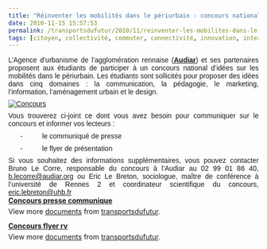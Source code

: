 ```yaml
---
title: "Réinventer les mobilités dans le périurbain - concours national"
date: 2010-11-15 15:57:53
permalink: /transportsdufutur/2010/11/reinventer-les-mobilites-dans-le-periurbain-concours-national.html
tags: [citoyen, collectivité, commuter, connectivité, innovation, internet, Service de mobilité]
---
```


<p class="MsoNormal" style="text-align: justify;margin: 6pt 0cm 0pt"><span style="font-family: Arial">L’Agence d’urbanisme de l’agglomération rennaise (<strong><a href="http://www.audiar.org" target="_blank">Audiar</a></strong>) et ses partenaires proposent aux étudiants de participer à un concours national d’idées sur les mobilités dans le périurbain. Les étudiants sont sollicités pour proposer des idées dans cinq domaines : la communication, la pédagogie, le marketing, l’information, l’aménagement urbain et le design.</span></p> <p class="MsoNormal" style="text-align: justify;margin: 6pt 0cm 0pt"><span style="font-family: Arial"><a href="https://gabrielplassat.github.io/transportsdufutur/wp-content/uploads/sites/6/old/6a0120a66d2ad4970b0133f5df21a8970b-800wi.jpg" rel="lightbox"><img alt="Concours" class="asset  asset-image at-xid-6a0120a66d2ad4970b0133f5df21a8970b" src="/wp-content/uploads/sites/6/old/6a0120a66d2ad4970b0133f5df21a8970b-500wi.jpg" style="margin-left: auto;margin-right: auto" title="Concours" /></a>  </span></p>  <!--more-->   <p class="MsoNormal" style="text-align: justify;margin: 6pt 0cm 0pt"><span style="font-family: Arial">Vous trouverez ci-joint ce dont vous avez besoin pour communiquer sur le concours et informer vos lecteurs :</span></p> <p class="MsoNormal" style="text-align: justify;text-indent: -18pt;margin: 6pt 0cm 0pt 36pt"><span><span style="font-family: Arial">-</span><span>          </span></span><span style="font-family: Arial">le communiqué de presse</span></p> <p class="MsoNormal" style="text-align: justify;text-indent: -18pt;margin: 6pt 0cm 0pt 36pt"><span><span style="font-family: Arial">-</span><span>          </span></span><span style="font-family: Arial">le flyer de présentation </span></p> <p class="MsoNormal" style="text-align: justify;margin: 6pt 0cm 0pt"><span style="font-family: Arial">Si vous souhaitez des informations supplémentaires, vous pouvez contacter Bruno Le Corre, responsable du concours à l’Audiar au 02 99 01 86 40, </span><a href="mailto:b.lecorre@audiar.org"><span style="font-family: Arial">b.lecorre@audiar.org</span></a><span style="font-family: Arial"> ou Eric Le Breton, sociologue, maître de conférence à l’université de Rennes 2 et coordinateur scientifique du concours, </span><a href="mailto:eric.lebreton@uhb.fr"><span style="font-family: Arial">eric.lebreton@uhb.fr</span></a><span style="font-family: Arial"> </span></p> <div id="__ss_5785004" style="width: 477px"><strong style="margin: 12px 0 4px"><a href="http://www.slideshare.net/transportsdufutur/concours-presse-communique" title="Concours presse communique">Concours presse communique</a></strong>         <div style="padding: 5px 0 12px">View more <a href="http://www.slideshare.net/">documents</a> from <a href="http://www.slideshare.net/transportsdufutur">transportsdufutur</a>.</div> </div> <div id="__ss_5785015" style="width: 477px"><strong style="margin: 12px 0 4px"><a href="http://www.slideshare.net/transportsdufutur/concours-flyer-rv" title="Concours flyer rv">Concours flyer rv</a></strong>        <div style="padding: 5px 0 12px">View more <a href="http://www.slideshare.net/">documents</a> from <a href="http://www.slideshare.net/transportsdufutur">transportsdufutur</a>.</div> </div>
